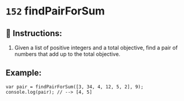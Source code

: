# `152` findPairForSum

## 📝 Instructions:

1. Given a list of positive integers and a total objective, find a pair of numbers that add up to the total objective.

## Example:
 
```Js
var pair = findPairForSum([3, 34, 4, 12, 5, 2], 9);
console.log(pair); // --> [4, 5]
```
